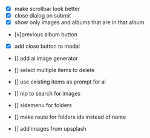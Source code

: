 - [x] make scrollbar look better
- [x] close dialog on submit
- [x] show only images and albums that are in that album
- [x]previous album button
- [x] add close button to modal
- [] add ai image generator
- [] select multiple items to delete
- [] use existing items as prompt for ai
- [] nlp to search for images

- [] sidemenu for folders
- [] make route for folders ids instead of name
- [] add images from upsplash
